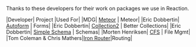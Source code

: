 Thanks to these developers for their work on packages we use in Reaction.

|Developer| Project |Used For|
|MDG| [Meteor](://github.com/meteor/meteor) | Meteor|
|Eric Dobbertin| [Autoform](://github.com/aldeed/meteor-autoform) | Forms|
|Eric Dobbertin| [Collection2](://github.com/aldeed/meteor-collection2) | Better Collections|
|Eric Dobbertin| [Simple Schema](://github.com/aldeed/meteor-simple-schema) | Schemas|
|Morten Henriksen| [CFS](://github.com/CollectionFS/Meteor-CollectionFS) | File Mgmt|
|Tom Coleman & Chris Mathers|[Iron Router](://github.com/EventedMind/iron-router/)|Routing|

